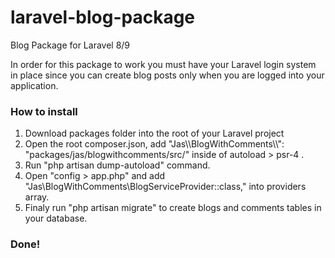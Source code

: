 # laravel-blog-package
 Blog Package for Laravel 8/9

In order for this package to work you must have your Laravel login system in place since you can create blog posts only when you are logged into your application.

### How to install
1. Download packages folder into the root of your Laravel project
2. Open the root composer.json, add "Jas\\\BlogWithComments\\\\": "packages/jas/blogwithcomments/src/" inside of autoload > psr-4 . 
3. Run "php artisan dump-autoload" command.
4. Open "config > app.php" and add "Jas\BlogWithComments\BlogServiceProvider::class," into providers array.
5. Finaly run "php artisan migrate" to create blogs and comments tables in your database.

### Done!